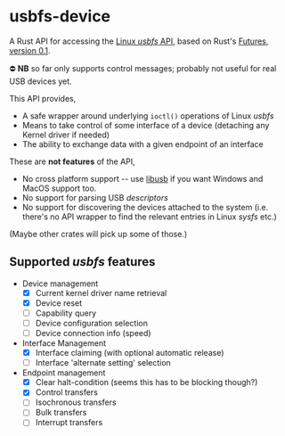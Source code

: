 # usbfs-device

A Rust API for accessing the
[Linux _usbfs_ API](https://kernel.readthedocs.io/en/sphinx-samples/usb.html#the-usb-filesystem-usbfs),
based on Rust's [Futures, version 0.1](https://docs.rs/futures/0.1).

⛔ **NB** so far only supports control messages; probably not useful for real USB devices yet.

This API provides,

 - A safe wrapper around underlying `ioctl()` operations of Linux _usbfs_
 - Means to take control of some interface of a device (detaching any Kernel driver if needed)
 - The ability to exchange data with a given endpoint of an interface
 
These are **not features** of the API,

 - No cross platform support -- use
   [libusb](https://crates.io/crates/libusb) if you want Windows and MacOS support too.
 - No support for parsing USB _descriptors_
 - No support for discovering the devices attached to the system (i.e. there's no API wrapper to find the relevant
   entries in Linux _sysfs_ etc.)
   
(Maybe other crates will pick up some of those.)

## Supported _usbfs_ features

 - Device management
   - [x] Current kernel driver name retrieval
   - [x] Device reset
   - [ ] Capability query
   - [ ] Device configuration selection
   - [ ] Device connection info (speed)
 - Interface Management
   - [x] Interface claiming (with optional automatic release)
   - [ ] Interface 'alternate setting' selection
 - Endpoint management
   - [x] Clear halt-condition (seems this has to be blocking though?)
   - [x] Control transfers
   - [ ] Isochronous transfers
   - [ ] Bulk transfers
   - [ ] Interrupt transfers

